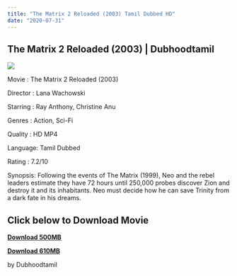 ```yaml
---
title: "The Matrix 2 Reloaded (2003) Tamil Dubbed HD"
date: "2020-07-31"
---
```


## The Matrix 2 Reloaded (2003) | Dubhoodtamil

[![](https://1.bp.blogspot.com/-c4v4_3kWVjo/XyQR4omAU2I/AAAAAAAAB4s/4V4gwH2tcS0a0-QtcR8ASumVtJiNjfXaACNcBGAsYHQ/s640/50a062b8f4995b03e708dc1e2d19b1b1.jpg)](https://1.bp.blogspot.com/-c4v4_3kWVjo/XyQR4omAU2I/AAAAAAAAB4s/4V4gwH2tcS0a0-QtcR8ASumVtJiNjfXaACNcBGAsYHQ/s1500/50a062b8f4995b03e708dc1e2d19b1b1.jpg)

Movie : The Matrix 2 Reloaded (2003)

Director : Lana Wachowski

Starring : Ray Anthony, Christine Anu

Genres : Action, Sci-Fi

Quality : HD MP4

Language: Tamil Dubbed

Rating : 7.2/10

Synopsis: Following the events of The Matrix (1999), Neo and the rebel leaders estimate they have 72 hours until 250,000 probes discover Zion and destroy it and its inhabitants. Neo must decide how he can save Trinity from a dark fate in his dreams.

## Click below to Download Movie

  

**[Download 500MB](https://oncehelp.com/Matrix-1-500MB)**

**[Download 610MB](https://oncehelp.com/Matrix-1-610MB)**

by Dubhoodtamil
